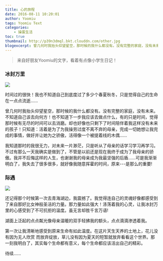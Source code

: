 ```yaml
---
title: 心的旅程
date: 2016-08-11 10:20:01
author: Yoomiu
tags: Yoomiu Text
categories:
    - 操蛋生活
toc: true
thumbnail: http://p39n3dmql.bkt.clouddn.com/other.jpg
blogexcerpt: 曾几何时我抬头仰望星空，那时候的我什么都没有。没有完整的家庭，没有未来。不知道自己该去向何方！也不知道下一步我应该去做点什么，有的只是时间，觉得那时候有无尽的时间可以去消磨。却也好像也只剩下了时间陪伴着我这样没有未来的孩子！只知道：活着是为了为我操劳过度不离不弃的母亲，完成一切她想让我完成的事情，做好并让她为之骄傲，活得像一个被提着线的木偶……
---
```

> 来自好朋友Yoomiu的文字，看着有点像小学生日记！

<!--more-->

### 冰封万里
![](http://p39n3dmql.bkt.clouddn.com/xdlc-1.jpeg)

时间过的很快！我也不知道自己到底度过了多少个春夏秋冬，只是觉得自己的生命在一点点流逝……

曾几何时我抬头仰望星空，那时候的我什么都没有。没有完整的家庭，没有未来。不知道自己该去向何方！也不知道下一步我应该去做点什么，有的只是时间，觉得那时候有无尽的时间可以去消磨。却也好像也只剩下了时间陪伴着我这样没有未来的孩子！只知道：活着是为了为我操劳过度不离不弃的母亲，完成一切她想让我完成的事情，做好并让她为之骄傲，活得像一个被提着线的木偶……

我知道那时的我很无力，对未来一片渺茫，只是听从了母亲的话学习学习再学习。不过有那么一天我确实是做到了，不管是以前还是现在我终于成为了我母亲的骄傲。我并不后悔这样的人生，也谢谢我的母亲成为我最坚强的后盾......可是我渐渐明白了，我失去了很多很多，就好像我随意挥霍的时间，原来---是那么的重要!

### 际遇
![](http://p39n3dmql.bkt.clouddn.com/xdlc-2.jpeg)

还记得那个时候第一次去青海湖边，我震撼了。我觉得连自己的灵魂好像都感受到了来自那好比女神般圣洁的力量。那力量如此强大！涤荡着我的心灵，让我冰封万里的心感受到了不可抗拒的温度。虽无言却胜千言万语!

湖面上泛起的点点粼光像母亲温暖的双手轻拂我的额头，点点滴滴渗透着我。

第一次让我清晰地感受到原来生命有如此温度。在这片天生天养的土地上，花儿没有因为无人欣赏 而放弃绽放，草儿没有因为夏天的短暂就放弃看看这个世界。那一刻我明白了，其实每个生命都有意义，每个生命都应该活出自己的精彩。

待续……
